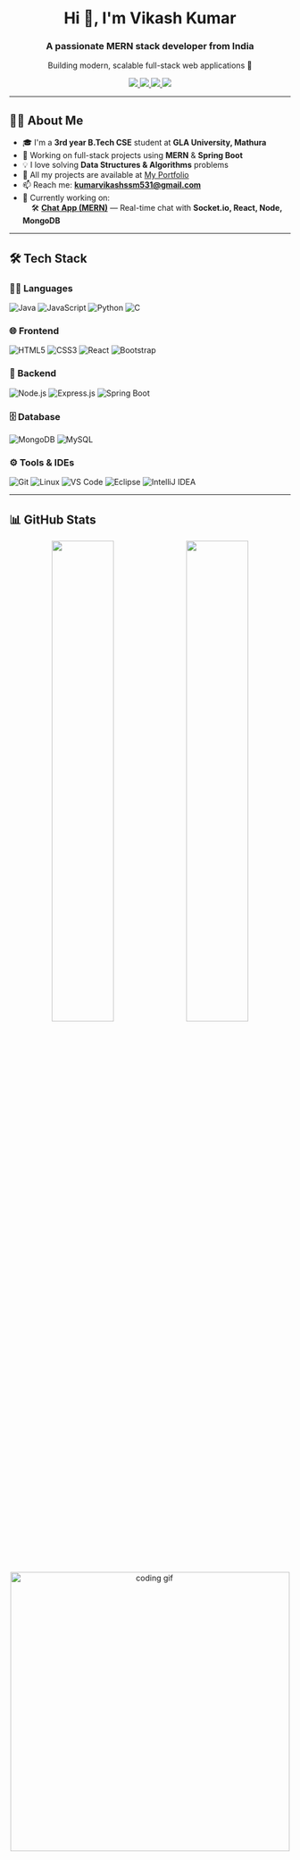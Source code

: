 <!-- Hero Section -->
<h1 align="center">Hi 👋, I'm Vikash Kumar</h1>
<h3 align="center">A passionate MERN stack developer from India</h3>
<p align="center">Building modern, scalable full-stack web applications 🚀</p>

<!-- Links -->
<p align="center">
  <a href="https://portfoliyvikash.netlify.app/" target="_blank">
    <img src="https://img.shields.io/badge/🌐 Portfolio-000000?style=for-the-badge&logo=firefox&logoColor=white" />
  </a>
  <a href="mailto:kumarvikashssm531@gmail.com">
    <img src="https://img.shields.io/badge/📫 Email-D14836?style=for-the-badge&logo=gmail&logoColor=white" />
  </a>
  <a href="https://www.linkedin.com/in/vikash-kumar2958/" target="_blank">
    <img src="https://img.shields.io/badge/LinkedIn-blue?style=for-the-badge&logo=linkedin" />
  </a>
  <a href="https://leetcode.com/u/vikashsingh_2958/" target="_blank">
    <img src="https://img.shields.io/badge/LeetCode-FFA116?style=for-the-badge&logo=leetcode&logoColor=black" />
  </a>
</p>

---

## 👨‍💻 About Me

- 🎓 I'm a **3rd year B.Tech CSE** student at **GLA University, Mathura**
- 🔭 Working on full-stack projects using **MERN** & **Spring Boot**
- 💡 I love solving **Data Structures & Algorithms** problems
- 🚀 All my projects are available at [My Portfolio](https://portfoliyvikash.netlify.app/)
- 📫 Reach me: **kumarvikashssm531@gmail.com**
- 🔭 Currently working on:  
  &nbsp;&nbsp;&nbsp;&nbsp;🛠️ **[Chat App (MERN)](https://github.com/vikashsingh-22/Chat-App)** — Real-time chat with **Socket.io, React, Node, MongoDB**

---

## 🛠️ Tech Stack

### 👨‍💻 Languages
![Java](https://img.shields.io/badge/Java-%23ED8B00.svg?style=flat-square&logo=java&logoColor=white)
![JavaScript](https://img.shields.io/badge/JavaScript-%23F7DF1E.svg?style=flat-square&logo=javascript&logoColor=black)
![Python](https://img.shields.io/badge/Python-%2314354C.svg?style=flat-square&logo=python&logoColor=white)
![C](https://img.shields.io/badge/C-%2300599C.svg?style=flat-square&logo=c&logoColor=white)

### 🌐 Frontend
![HTML5](https://img.shields.io/badge/HTML5-E34F26?style=flat-square&logo=html5&logoColor=white)
![CSS3](https://img.shields.io/badge/CSS3-%231572B6.svg?style=flat-square&logo=css3&logoColor=white)
![React](https://img.shields.io/badge/React-%2361DAFB.svg?style=flat-square&logo=react&logoColor=black)
![Bootstrap](https://img.shields.io/badge/Bootstrap-%23563D7C.svg?style=flat-square&logo=bootstrap&logoColor=white)

### 🧠 Backend
![Node.js](https://img.shields.io/badge/Node.js-339933?style=flat-square&logo=node-dot-js&logoColor=white)
![Express.js](https://img.shields.io/badge/Express.js-404d59?style=flat-square)
![Spring Boot](https://img.shields.io/badge/Spring_Boot-6DB33F?style=flat-square&logo=spring-boot&logoColor=white)

### 🗄️ Database
![MongoDB](https://img.shields.io/badge/MongoDB-47A248?style=flat-square&logo=mongodb&logoColor=white)
![MySQL](https://img.shields.io/badge/MySQL-00f.svg?style=flat-square&logo=mysql&logoColor=white)

### ⚙️ Tools & IDEs
![Git](https://img.shields.io/badge/Git-F05032?style=flat-square&logo=git&logoColor=white)
![Linux](https://img.shields.io/badge/Linux-FCC624?style=flat-square&logo=linux&logoColor=black)
![VS Code](https://img.shields.io/badge/VSCode-007ACC?style=flat-square&logo=visual-studio-code&logoColor=white)
![Eclipse](https://img.shields.io/badge/Eclipse_IDE-2C2255?style=flat-square&logo=eclipse-ide&logoColor=white)
![IntelliJ IDEA](https://img.shields.io/badge/IntelliJ-000000?style=flat-square&logo=intellij-idea&logoColor=white)

---

## 📊 GitHub Stats

<p align="center">
  <img src="https://github-readme-stats.vercel.app/api?username=vikashsingh-22&show_icons=true&theme=tokyonight&count_private=true" width="47%" />
  <img src="https://github-readme-streak-stats.herokuapp.com/?user=vikashsingh-22&theme=tokyonight" width="47%" />
</p>


<p align="center">
  <img src="https://media.giphy.com/media/qgQUggAC3Pfv687qPC/giphy.gif" width="500" alt="coding gif" />
</p>
